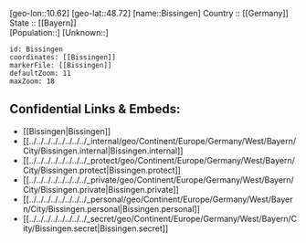 ﻿---
location: [48.72,10.62] 
mapzoom: [7,12] 
mapmarker: city 
type: City
tags:
- geo/City


SpocWebEntityId: 29204
isDeleted: false
confidential: public

---
[geo-lon::10.62] 
[geo-lat::48.72] 
[name::Bissingen] 
Country :: [[Germany]]  
State :: [[Bayern]]  
[Population::] 
[Unknown::] 


```leaflet
id: Bissingen
coordinates: [[Bissingen]] 
markerFile: [[Bissingen]] 
defaultZoom: 11 
maxZoom: 18
```


## Confidential Links & Embeds: 
- [[Bissingen|Bissingen]]  
- [[../../../../../../../../_internal/geo/Continent/Europe/Germany/West/Bayern/City/Bissingen.internal|Bissingen.internal]] 
- [[../../../../../../../../_protect/geo/Continent/Europe/Germany/West/Bayern/City/Bissingen.protect|Bissingen.protect]] 
- [[../../../../../../../../_private/geo/Continent/Europe/Germany/West/Bayern/City/Bissingen.private|Bissingen.private]] 
- [[../../../../../../../../_personal/geo/Continent/Europe/Germany/West/Bayern/City/Bissingen.personal|Bissingen.personal]] 
- [[../../../../../../../../_secret/geo/Continent/Europe/Germany/West/Bayern/City/Bissingen.secret|Bissingen.secret]] 
